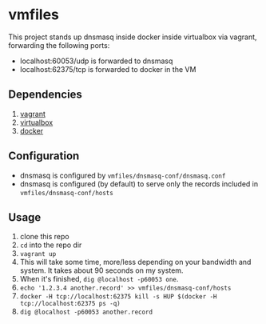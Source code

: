 # vmfiles

This project stands up dnsmasq inside docker inside virtualbox via vagrant,
forwarding the following ports:

* localhost:60053/udp is forwarded to dnsmasq
* localhost:62375/tcp is forwarded to docker in the VM

## Dependencies

1. [vagrant](http://vagrantup.com)
1. [virtualbox](http://virtualbox.com)
1. [docker](http://docker.com)

## Configuration

* dnsmasq is configured by ```vmfiles/dnsmasq-conf/dnsmasq.conf```
* dnsmasq is configured (by default) to serve only the records included in ```vmfiles/dnsmasq-conf/hosts```

## Usage

1. clone this repo
1. ```cd``` into the repo dir
1. ```vagrant up```
 1. This will take some time, more/less depending on your bandwidth and system. It takes about 90 seconds on my system.
1. When it's finished, ```dig @localhost -p60053 one```.
1. ```echo '1.2.3.4 another.record' >> vmfiles/dnsmasq-conf/hosts```
1. ```docker -H tcp://localhost:62375 kill -s HUP $(docker -H tcp://localhost:62375 ps -q)```
1. ```dig @localhost -p60053 another.record```



